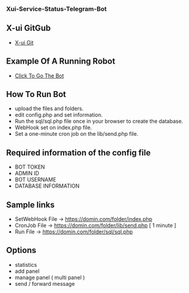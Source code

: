 ### Xui-Service-Status-Telegram-Bot

## X-ui GitGub
- [X-ui Git](https://github.com/vaxilu/x-ui)

## Example Of A Running Robot
 - [Click To Go The Bot](https://t.me/XuiInfoBot)

## How To Run Bot 

- upload the files and folders.
- edit config.php and set information.
- Run the sql/sql.php file once in your browser to create the database.
- WebHook set on index.php file.
- Set a one-minute cron job on the lib/send.php file.

## Required information of the config file

 - BOT TOKEN
 - ADMIN ID
 - BOT USERNAME
 - DATABASE INFORMATION

## Sample links

- SetWebHook File -> https://domin.com/folder/index.php
- CronJob File -> https://domin.com/folder/lib/send.php [ 1 minute ]
- Run File -> https://domin.com/folder/sql/sql.php

## Options

 - statistics
 - add panel
 - manage panel ( multi panel )
 - send / forward message

 
